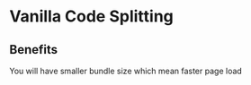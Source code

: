 # Vanilla Code Splitting

## Benefits

You will have smaller bundle size which mean faster page load